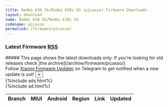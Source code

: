 ```yaml
---
title: Redmi K30 5G/Redmi K30i 5G (picasso) Firmware Downloads
layout: download
name: Redmi K30 5G/Redmi K30i 5G
codename: picasso
permalink: /firmware/picasso/
---
```


<h3>Latest Firmware <span class="badge badge-light"><a href="/releases.xml" class="icon solid fa-rss"><span class="label">RSS</span></a></span></h3>
##### This page shows the latest downloads only. If you're looking for old releases check [the archive](/archive/firmware/picasso/).

<div class="alert alert-primary alert-dismissible fade show" role="alert">
    Follow <a href="https://t.me/XiaomiFirmwareUpdater" class="alert-link">Xiaomi Firmware Updater</a> on Telegram to get notified when a new update is out!
    <button type="button" class="close" data-dismiss="alert" aria-label="Close">
        <span aria-hidden="true">&times;</span>
    </button>
</div>
{%include ads.html%}
<div class="table-responsive-md" id="table-wrapper">
{%include ad.html%}
<table id="firmware" class="display dt-responsive nowrap compact table table-striped table-hover table-sm">
    <thead class="thead-dark">
        <tr>
            <th data-ref="branch">Branch</th>
            <th data-ref="miui">MIUI</th>
            <th data-ref="android">Android</th>
            <th data-ref="region">Region</th>
            <th data-ref="link">Link</th>
            <th data-ref="updated">Updated</th>
        </tr>
    </thead>
    <script>loadFirmwareDownloads('picasso', 'latest')</script>
</table>
</div>
